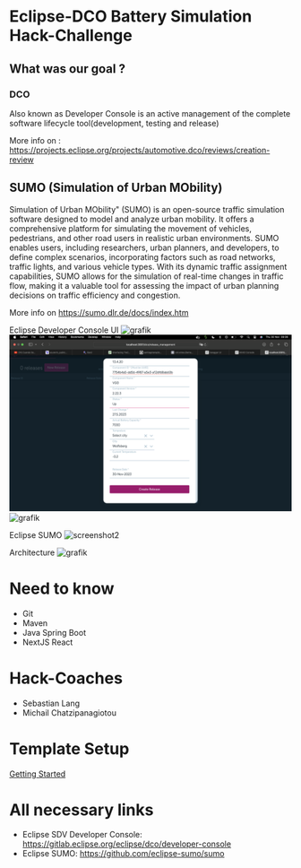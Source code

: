 #  Eclipse-DCO Battery Simulation Hack-Challenge
## What was our goal ?



### DCO
Also known as  Developer Console is an active management of the complete software lifecycle tool(development, testing and release)

More info on : https://projects.eclipse.org/projects/automotive.dco/reviews/creation-review

## SUMO (Simulation of Urban MObility)
Simulation of Urban MObility" (SUMO) is an open-source traffic simulation software designed to model and analyze urban mobility. It offers a comprehensive platform for simulating the movement of vehicles, pedestrians, and other road users in realistic urban environments. SUMO enables users, including researchers, urban planners, and developers, to define complex scenarios, incorporating factors such as road networks, traffic lights, and various vehicle types. With its dynamic traffic assignment capabilities, SUMO allows for the simulation of real-time changes in traffic flow, making it a valuable tool for assessing the impact of urban planning decisions on traffic efficiency and congestion.

More info on https://sumo.dlr.de/docs/index.htm


Eclipse Developer Console UI
![grafik](docs/images/DCO-UI_1.png)
![grafik](docs/images/DCO-UI_3.png)
![grafik](docs/images/DCO-UI_2.png)

Eclipse SUMO
![screenshot2](https://github.com/Eclipse-SDV-Hackathon-Accenture/dco-hack-challenge/assets/39406862/72d77ab4-71a0-4f75-b909-f9a2f06dc5f7)

Architecture
![grafik](docs/images/DCO-eclipse_v2.svg "System Diagram: Eclipse Developer Console DCO")

# Need to know

- Git
- Maven
- Java Spring Boot
- NextJS React

# Hack-Coaches

- Sebastian Lang
- Michail Chatzipanagiotou

# Template Setup

[Getting Started](https://github.com/Eclipse-SDV-Hackathon-Accenture/dco-hack-challenge/blob/main/README_DCO.md)

# All necessary links

- Eclipse SDV Developer Console: https://gitlab.eclipse.org/eclipse/dco/developer-console
- Eclipse SUMO: https://github.com/eclipse-sumo/sumo
